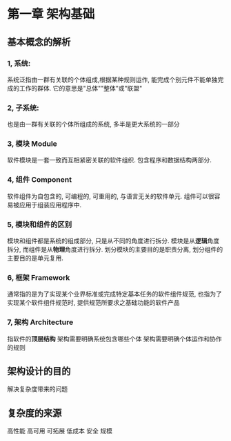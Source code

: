 # 第一章 架构基础
## 基本概念的解析
### 1, 系统:
系统泛指由一群有关联的个体组成,根据某种规则运作, 能完成个别元件不能单独完成的工作的群体. 它的意思是"总体""整体"或"联盟"
### 2, 子系统:
也是由一群有关联的个体所组成的系统, 多半是更大系统的一部分
### 3, 模块 Module
软件模块是一套一致而互相紧密关联的软件组织. 包含程序和数据结构两部分.
### 4, 组件 Component
软件组件为自包含的, 可编程的, 可重用的, 与语言无关的软件单元. 
组件可以很容易被应用于组装应用程序中.
### 5, 模块和组件的区别
模块和组件都是系统的组成部分, 只是从不同的角度进行拆分.
模块是从**逻辑**角度拆分, 而组件是从**物理**角度进行拆分.
划分模块的主要目的是职责分离, 划分组件的主要目的是单元复用.
### 6, 框架 Framework
通常指的是为了实现某个业界标准或完成特定基本任务的软件组件规范, 也指为了实现某个软件组件规范时, 提供规范所要求之基础功能的软件产品
### 7, 架构 Architecture
指软件的**顶层结构**
架构需要明确系统包含哪些个体
架构需要明确个体运作和协作的规则

## 架构设计的目的
解决复杂度带来的问题

## 复杂度的来源
高性能
高可用
可拓展
低成本
安全
规模
